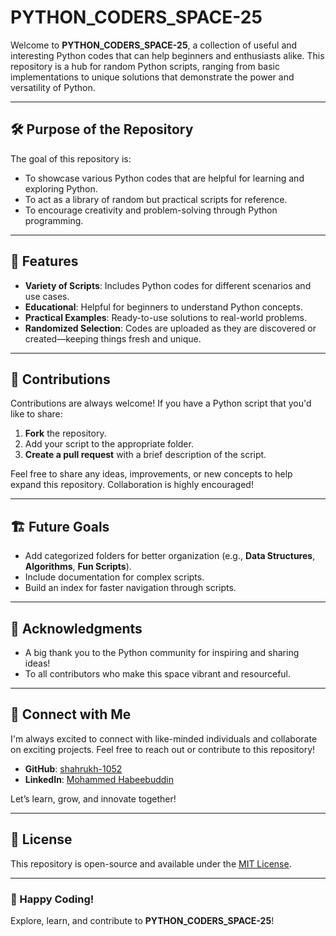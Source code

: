 # PYTHON_CODERS_SPACE-25

Welcome to **PYTHON_CODERS_SPACE-25**, a collection of useful and interesting Python codes that can help beginners and enthusiasts alike. This repository is a hub for random Python scripts, ranging from basic implementations to unique solutions that demonstrate the power and versatility of Python.

---

## 🛠️ Purpose of the Repository

The goal of this repository is:
- To showcase various Python codes that are helpful for learning and exploring Python.
- To act as a library of random but practical scripts for reference.
- To encourage creativity and problem-solving through Python programming.

---

## 🚀 Features

- **Variety of Scripts**: Includes Python codes for different scenarios and use cases.
- **Educational**: Helpful for beginners to understand Python concepts.
- **Practical Examples**: Ready-to-use solutions to real-world problems.
- **Randomized Selection**: Codes are uploaded as they are discovered or created—keeping things fresh and unique.

---

## 🌟 Contributions

Contributions are always welcome! If you have a Python script that you'd like to share:

1. **Fork** the repository.
2. Add your script to the appropriate folder.
3. **Create a pull request** with a brief description of the script.

Feel free to share any ideas, improvements, or new concepts to help expand this repository. Collaboration is highly encouraged!

---

## 🏗️ Future Goals

- Add categorized folders for better organization (e.g., **Data Structures**, **Algorithms**, **Fun Scripts**).
- Include documentation for complex scripts.
- Build an index for faster navigation through scripts.

---

## 🙌 Acknowledgments

- A big thank you to the Python community for inspiring and sharing ideas!
- To all contributors who make this space vibrant and resourceful.

---

## 🤝 Connect with Me

I'm always excited to connect with like-minded individuals and collaborate on exciting projects. Feel free to reach out or contribute to this repository!

- **GitHub**: [shahrukh-1052](https://github.com/shahrukh-1052)
- **LinkedIn**: [Mohammed Habeebuddin](https://www.linkedin.com/in/mohammed-habeebuddin-a108ab288/)

Let’s learn, grow, and innovate together!

---

## 📜 License

This repository is open-source and available under the [MIT License](LICENSE).

---

### 🎉 Happy Coding!
Explore, learn, and contribute to **PYTHON_CODERS_SPACE-25**!
